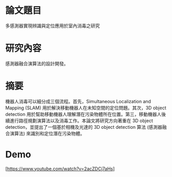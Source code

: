 # 論文題目
多感測器實現辨識與定位應用於室內消毒之研究
# 研究內容
感測器融合演算法的設計開發。
# 摘要
機器人消毒可以細分成三個流程。首先，Simultaneous Localization and Mapping (SLAM) 用於解決移動機器人在未知空間的定位問題。其次，3D object detection 用於幫助移動機器人理解潛在污染物體所在位置。第三，移動機器人後續進行路徑規劃演算法以及消毒工作。本論文將研究方向著重在 3D object detection，並提出了一個基於相機及光達的 3D object detection 算法 (感測器融合演算法) 來識別和定位潛在污染物體。
# Demo
[https://www.youtube.com/watch?v=2acZDCj7aHs]
